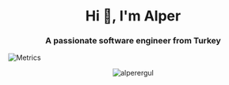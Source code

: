 <h1 align="center">Hi 👋, I'm Alper</h1>
<h3 align="center">A passionate software engineer from Turkey</h3>

![Metrics](/github-metrics.svg)
<p align="center" ><img align="center" src="https://github-readme-streak-stats.herokuapp.com/?user=alperergul&" alt="alperergul" /></p>
